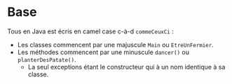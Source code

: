 # Base
Tous en Java est écris en camel case c-à-d `commeCeuxCi` :
- Les classes commencent par une majuscule `Main` ou `EtreUnFermier`.
- Les méthodes commencent par une minuscule `dancer()` ou `planterDesPatate()`.
	- La seul exceptions étant le constructeur qui à un nom identique à sa classe.